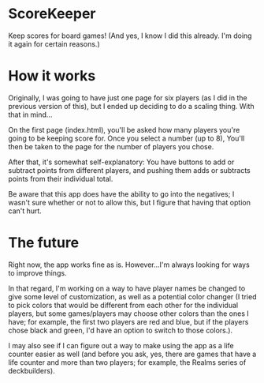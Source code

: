 # ScoreKeeper
Keep scores for board games!
(And yes, I know I did this already. I'm doing it again for certain reasons.)

# How it works
Originally, I was going to have just one page for six players (as I did in the previous version of this), but I ended up deciding to do a scaling thing. With that in mind...

On the first page (index.html), you'll be asked how many players you're going to be keeping score for. Once you select a number (up to 8), You'll then be taken to the page for the number of players you chose.

After that, it's somewhat self-explanatory: You have buttons to add or subtract points from different players, and pushing them adds or subtracts points from their individual total.

Be aware that this app does have the ability to go into the negatives; I wasn't sure whether or not to allow this, but I figure that having that option can't hurt.

# The future
Right now, the app works fine as is. However...I'm always looking for ways to improve things.

In that regard, I'm working on a way to have player names be changed to give some level of customization, as well as a potential color changer (I tried to pick colors that would be different from each other for the individual players, but some games/players may choose other colors than the ones I have; for example, the first two players are red and blue, but if the players chose black and green, I'd have an option to switch to those colors.).

I may also see if I can figure out a way to make using the app as a life counter easier as well (and before you ask, yes, there are games that have a life counter and more than two players; for example, the Realms series of deckbuilders).
